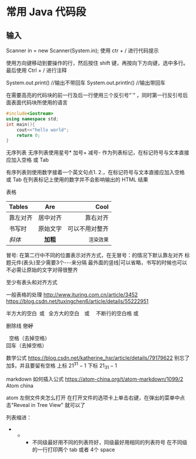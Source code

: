 # 常用 Java 代码段
## 输入
Scanner in = new Scanner(System.in);
使用 ctr + / 进行代码提示

使用方向键移动到要操作的行，然后按住 shift 键，再按向下方向键，选中多行。最后使用 Ctrl + / 进行注释

System.out.print()  //输出不带回车
System.out.println()  //输出带回车

在需要高亮的代码块的前一行及后一行使用三个反引号“`” ，同时第一行反引号后面表面代码块所使用的语言

``` c++
#include<iostream>
using namespace std;
int main(){
    cout<<"hello world";
    return 0;
}
```

无序列表
无序列表使用星号* 加号+ 减号- 作为列表标记，在标记符号与文本直接应加入空格 或 Tab  

有序列表则使用数字接着一个英文句点1. 2.，在标记符号与文本直接应加入空格 或 Tab
在列表标记上使用的数字并不会影响输出的 HTML 结果


表格

| Tables       | Are           | Cool |
|:-------------  |  :---------:| ----:|
| 靠左对齐   | 居中对齐  | 靠右对齐     |
| 书写时      | 原始文字     |  可以不用对整齐 |
*斜体*      | **加粗**     | `渲染效果`
冒号: 在第二行中不同的位置表示对齐方式，在无冒号：的情况下默认靠左对齐
标题元件(表头)至少需要3个---来分隔
最外面的竖线|可以省略，书写的时候也可以不必需让原始的文字对得很整齐

至少有表头和对齐方式

一般表格的处理
http://www.ituring.com.cn/article/3452
https://blog.csdn.net/tuxingchen6/article/details/55222951


半方大的空白&ensp;或&#8194;
全方大的空白&emsp;或&#8195;
不断行的空白格&nbsp;或&#160;

删除线
~~您好~~

&nbsp; 空格（去掉空格）
</br>回车（去掉空格）

数学公式
https://blog.csdn.net/katherine_hsr/article/details/79179622
别忘了加$，并且要留有空格
上标 $21^{31} - 1$
下标 $21_{31} - 1$

markdown 如何插入公式
https://atom-china.org/t/atom-markdown/1099/2
Atom china

atom 左侧文件夹怎么打开
在打开文件的选项卡上单击右键，在弹出的菜单中点击"Reveal in Tree View" 就可以了

列表缩进：
* + - 不同级最好用不同的列表符好，同级最好用相同的列表符号
在不同级的一行打印两个 tab 或者 4个 space
